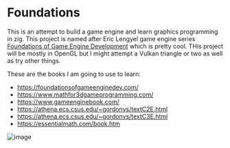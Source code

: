 # Foundations
This is an attempt to build a game engine and learn graphics programming in zig. This project is named after Eric Lengyel game engine series [Foundations of Game Engine Development](https://foundationsofgameenginedev.com/) which is pretty cool. THis project will be mostly in 
OpenGL but I might attempt a Vulkan triangle or two as well as try other things.

These are the books I am going to use to learn:

* https://foundationsofgameenginedev.com/
* https://www.mathfor3dgameprogramming.com/
* https://www.gameenginebook.com/
* https://athena.ecs.csus.edu/~gordonvs/textC2E.html
* https://athena.ecs.csus.edu/~gordonvs/textC3E.html
* https://essentialmath.com/book.htm

![image](https://github.com/btipling/foundations/assets/249641/fae024d5-90f9-4f11-a8af-b37894dda30c)

